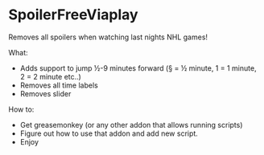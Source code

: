 # SpoilerFreeViaplay
Removes all spoilers when watching last nights NHL games!

What:
- Adds support to jump ½-9 minutes forward (§ = ½ minute, 1 = 1 minute, 2 = 2 minute etc..)
- Removes all time labels
- Removes slider


How to:

- Get greasemonkey (or any other addon that allows running scripts)
- Figure out how to use that addon and add new script. 
- Enjoy
